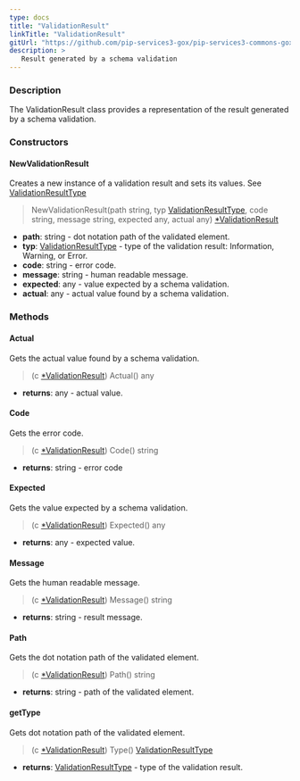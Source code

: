 ```yaml
---
type: docs
title: "ValidationResult"
linkTitle: "ValidationResult"
gitUrl: "https://github.com/pip-services3-gox/pip-services3-commons-gox"
description: >
   Result generated by a schema validation
---
```


### Description

The ValidationResult class provides a representation of the result generated by a schema validation.

### Constructors

#### NewValidationResult
Creates a new instance of a validation result and sets its values.
See [ValidationResultType](../validation_result_type)

> NewValidationResult(path string, typ [ValidationResultType](../validation_result_type), code string, message string, expected any, actual any) [*ValidationResult]()

- **path**: string - dot notation path of the validated element.
- **typ**: [ValidationResultType](../validation_result_type) - type of the validation result: Information, Warning, or Error.
- **code**: string - error code.
- **message**: string - human readable message.
- **expected**: any - value expected by a schema validation.
- **actual**: any - actual value found by a schema validation.


### Methods

#### Actual
Gets the actual value found by a schema validation.

> (c [*ValidationResult]()) Actual() any

- **returns**: any - actual value.


#### Code
Gets the error code.

> (c [*ValidationResult]()) Code() string

- **returns**: string - error code


#### Expected
Gets the value expected by a schema validation.

> (c [*ValidationResult]()) Expected() any

- **returns**: any - expected value.


#### Message
Gets the human readable message.

> (c [*ValidationResult]()) Message() string

- **returns**: string - result message.


#### Path
Gets the dot notation path of the validated element.

> (c [*ValidationResult]()) Path() string

- **returns**: string - path of the validated element.


#### getType
Gets dot notation path of the validated element.

> (c [*ValidationResult]()) Type() [ValidationResultType](../validation_result_type)

- **returns**: [ValidationResultType](../validation_result_type) - type of the validation result.
